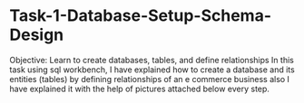 # Task-1-Database-Setup-Schema-Design
Objective: Learn to create databases, tables, and define relationships
In this task using sql workbench, I have explained how to create a database and its entities (tables) by defining relationships of an e commerce business also I have explained it with the help of pictures attached below every step.
